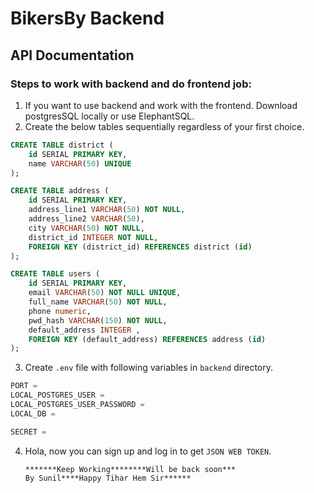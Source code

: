 # BikersBy Backend

## API Documentation

### Steps to work with backend and do frontend job:

1. If you want to use backend and work with the frontend. Download postgresSQL locally or use ElephantSQL.
2. Create the below tables sequentially regardless of your first choice.

```sql
CREATE TABLE district (
    id SERIAL PRIMARY KEY,
    name VARCHAR(50) UNIQUE
);
```

```sql
CREATE TABLE address (
    id SERIAL PRIMARY KEY,
    address_line1 VARCHAR(50) NOT NULL,
    address_line2 VARCHAR(50),
    city VARCHAR(50) NOT NULL,
    district_id INTEGER NOT NULL,
    FOREIGN KEY (district_id) REFERENCES district (id)
);
```

```sql
CREATE TABLE users (
    id SERIAL PRIMARY KEY,
    email VARCHAR(50) NOT NULL UNIQUE,
    full_name VARCHAR(50) NOT NULL,
    phone numeric,
    pwd_hash VARCHAR(150) NOT NULL,
    default_address INTEGER ,
    FOREIGN KEY (default_address) REFERENCES address (id)
);

```

3. Create `.env` file with following variables in `backend` directory.

```js
PORT =
LOCAL_POSTGRES_USER =
LOCAL_POSTGRES_USER_PASSWORD =
LOCAL_DB =

SECRET =
```

4.  Hola, now you can sign up and log in to get `JSON WEB TOKEN`.

        *******Keep Working********Will be back soon***
        By Sunil****Happy Tihar Hem Sir******
